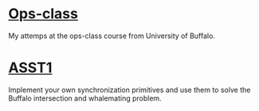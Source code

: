 # [Ops-class](https://ops-class.org)

My attemps at the ops-class course from University of Buffalo.

# [ASST1](https://ops-class.org/asst/1/)

Implement your own synchronization primitives and use them to solve the Buffalo intersection and whalemating problem.
